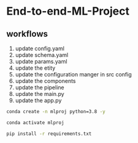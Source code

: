 # End-to-end-ML-Project


## workflows

1. update config.yaml
2. update schema.yaml
3. update params.yaml
4. update the etity
5. update the configuration manger in src config
6. update the components
7. update the pipeline
8. update the main.py
9. update the app.py


```bash
conda create -n mlproj python=3.8 -y
````

```bash
conda activate mlproj
````




```bash
pip install -r requirements.txt
```
